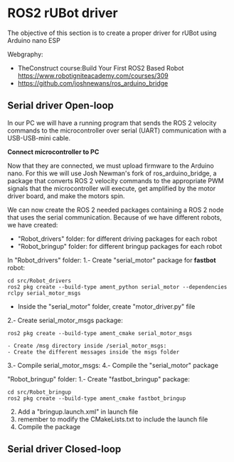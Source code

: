 # **ROS2 rUBot driver**
The objective of this section is to create a proper driver for rUBot using Arduino nano ESP

Webgraphy:
- TheConstruct course:Build Your First ROS2 Based Robot https://www.robotigniteacademy.com/courses/309
- https://github.com/joshnewans/ros_arduino_bridge

## **Serial driver Open-loop**

In our PC we will have a running program that sends the ROS 2 velocity commands to the microcontroller over serial (UART) communication with a USB-USB-mini cable.

**Connect microcontroller to PC**

Now that they are connected, we must upload firmware to the Arduino nano. For this we will use Josh Newman's fork of ros_arduino_bridge, a package that converts ROS 2 velocity commands to the appropriate PWM signals that the microcontroller will execute, get amplified by the motor driver board, and make the motors spin.

We can now create the ROS 2 needed packages containing a ROS 2 node that uses the serial communication.
Because of we have different robots, we have created:
- "Robot_drivers" folder: for different driving packages for each robot
- "Robot_bringup" folder: for different bringup packages for each robot

In "Robot_drivers" folder:
1.- Create "serial_motor" package for **fastbot** robot:
````shell
cd src/Robot_drivers
ros2 pkg create --build-type ament_python serial_motor --dependencies rclpy serial_motor_msgs
````
- Inside the "serial_motor" folder, create "motor_driver.py" file 

2.- Create serial_motor_msgs package:
````shell
ros2 pkg create --build-type ament_cmake serial_motor_msgs
````
    - Create /msg directory inside /serial_motor_msgs:
    - Create the different messages inside the msgs folder
3.- Compile serial_motor_msgs:
4.- Compile the "serial_motor" package

"Robot_bringup" folder:
1.- Create "fastbot_bringup" package:
````shell
cd src/Robot_bringup
ros2 pkg create --build-type ament_cmake fastbot_bringup
````
2. Add a "bringup.launch.xml" in launch file
3. remember to modify the CMakeLists.txt to include the launch file
4. Compile the package


## **Serial driver Closed-loop**

